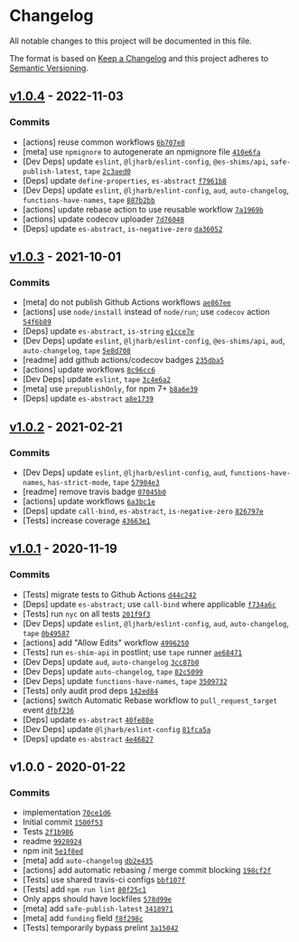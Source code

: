 # Changelog

All notable changes to this project will be documented in this file.

The format is based on [Keep a Changelog](https://keepachangelog.com/en/1.0.0/)
and this project adheres to [Semantic Versioning](https://semver.org/spec/v2.0.0.html).

## [v1.0.4](https://github.com/es-shims/Array.prototype.lastIndexOf/compare/v1.0.3...v1.0.4) - 2022-11-03

### Commits

- [actions] reuse common workflows [`6b707e8`](https://github.com/es-shims/Array.prototype.lastIndexOf/commit/6b707e8036a1689d8d598c0afef77f033a58b380)
- [meta] use `npmignore` to autogenerate an npmignore file [`410e6fa`](https://github.com/es-shims/Array.prototype.lastIndexOf/commit/410e6fa0526876b6f241d806037d332ed68eaf7a)
- [Dev Deps] update `eslint`, `@ljharb/eslint-config`, `@es-shims/api`, `safe-publish-latest`, `tape` [`2c3aed0`](https://github.com/es-shims/Array.prototype.lastIndexOf/commit/2c3aed0b6687e9a46e4ed43deb99174256fe430f)
- [Deps] update `define-properties`, `es-abstract` [`f7961b8`](https://github.com/es-shims/Array.prototype.lastIndexOf/commit/f7961b87a2af8e7fbf12dd406308d2d5ac49539c)
- [Dev Deps] update `eslint`, `@ljharb/eslint-config`, `aud`, `auto-changelog`, `functions-have-names`, `tape` [`887b2bb`](https://github.com/es-shims/Array.prototype.lastIndexOf/commit/887b2bbcbdcaa26bc8d686331d9801911d3a9723)
- [actions] update rebase action to use reusable workflow [`7a1969b`](https://github.com/es-shims/Array.prototype.lastIndexOf/commit/7a1969bb32ed1da256f22de2701c59b65c7a8513)
- [actions] update codecov uploader [`7d76048`](https://github.com/es-shims/Array.prototype.lastIndexOf/commit/7d760483802cf270d57d51acb9ce03ab0d277e37)
- [Deps] update `es-abstract`, `is-negative-zero` [`da36052`](https://github.com/es-shims/Array.prototype.lastIndexOf/commit/da36052db24fca1bc1a7dd920a368f11b9e8412d)

## [v1.0.3](https://github.com/es-shims/Array.prototype.lastIndexOf/compare/v1.0.2...v1.0.3) - 2021-10-01

### Commits

- [meta] do not publish Github Actions workflows [`ae867ee`](https://github.com/es-shims/Array.prototype.lastIndexOf/commit/ae867eeec6ec3955ba7d05716f718a1159e85d2b)
- [actions] use `node/install` instead of `node/run`; use `codecov` action [`54f6b89`](https://github.com/es-shims/Array.prototype.lastIndexOf/commit/54f6b8932d9d461b72417b3d2a87d288bfeddbe4)
- [Deps] update `es-abstract`, `is-string` [`e1cce7e`](https://github.com/es-shims/Array.prototype.lastIndexOf/commit/e1cce7e361f307a90f6b61f334846c1f3a3caee3)
- [Dev Deps] update `eslint`, `@ljharb/eslint-config`, `@es-shims/api`, `aud`, `auto-changelog`, `tape` [`5e8d708`](https://github.com/es-shims/Array.prototype.lastIndexOf/commit/5e8d708310d84ac55492ddf49edb8ac74ee61b72)
- [readme] add github actions/codecov badges [`235dba5`](https://github.com/es-shims/Array.prototype.lastIndexOf/commit/235dba522600846e06db7595841207b5758f4dba)
- [actions] update workflows [`8c96cc6`](https://github.com/es-shims/Array.prototype.lastIndexOf/commit/8c96cc6a6545d46b7be0a6f7b8f40d94a2c14deb)
- [Dev Deps] update `eslint`, `tape` [`3c4e6a2`](https://github.com/es-shims/Array.prototype.lastIndexOf/commit/3c4e6a2917f6997681a6e7b6623b8d84d67e903f)
- [meta] use `prepublishOnly`, for npm 7+ [`b8a6e39`](https://github.com/es-shims/Array.prototype.lastIndexOf/commit/b8a6e3939590a36fd3150833ee57810216e6f7d9)
- [Deps] update `es-abstract` [`a8e1739`](https://github.com/es-shims/Array.prototype.lastIndexOf/commit/a8e17398f1c56b62ac983621f5e3c900744c74b5)

## [v1.0.2](https://github.com/es-shims/Array.prototype.lastIndexOf/compare/v1.0.1...v1.0.2) - 2021-02-21

### Commits

- [Dev Deps] update `eslint`, `@ljharb/eslint-config`, `aud`, `functions-have-names`, `has-strict-mode`, `tape` [`57904e3`](https://github.com/es-shims/Array.prototype.lastIndexOf/commit/57904e3e2511c400c3b370b0048c4b7ee6614e6b)
- [readme] remove travis badge [`07045b0`](https://github.com/es-shims/Array.prototype.lastIndexOf/commit/07045b04fc65d638815952955ddbff87aada9a90)
- [actions] update workflows [`6a3bc1e`](https://github.com/es-shims/Array.prototype.lastIndexOf/commit/6a3bc1e634cee4200c7043d475b630301b05d4ca)
- [Deps] update `call-bind`, `es-abstract`, `is-negative-zero` [`826797e`](https://github.com/es-shims/Array.prototype.lastIndexOf/commit/826797ea611c667881aa8fca0d33aa65785006f3)
- [Tests] increase coverage [`43663e1`](https://github.com/es-shims/Array.prototype.lastIndexOf/commit/43663e190c2e2a094a8cd6569c27a36831611c87)

## [v1.0.1](https://github.com/es-shims/Array.prototype.lastIndexOf/compare/v1.0.0...v1.0.1) - 2020-11-19

### Commits

- [Tests] migrate tests to Github Actions [`d44c242`](https://github.com/es-shims/Array.prototype.lastIndexOf/commit/d44c2426ef5eccb661fb4f042decb38b7e639361)
- [Deps] update `es-abstract`; use `call-bind` where applicable [`f734a6c`](https://github.com/es-shims/Array.prototype.lastIndexOf/commit/f734a6cdba7640d98c4fa056861d435e1e0ae3af)
- [Tests] run `nyc` on all tests [`201f9f3`](https://github.com/es-shims/Array.prototype.lastIndexOf/commit/201f9f3ba51f516ab8e76daf444d72eaf1bd45b2)
- [Dev Deps] update `eslint`, `@ljharb/eslint-config`, `aud`, `auto-changelog`, `tape` [`0b49587`](https://github.com/es-shims/Array.prototype.lastIndexOf/commit/0b49587e7661948c9639b829ae93c0424b893056)
- [actions] add "Allow Edits" workflow [`4996250`](https://github.com/es-shims/Array.prototype.lastIndexOf/commit/4996250b11cbb99e351cff66945e79ecbe0222ff)
- [Tests] run `es-shim-api` in postlint; use `tape` runner [`ae68471`](https://github.com/es-shims/Array.prototype.lastIndexOf/commit/ae684719ddb25a5e1c466c1d119c6b5d0d34db58)
- [Dev Deps] update `aud`, `auto-changelog` [`3cc87b0`](https://github.com/es-shims/Array.prototype.lastIndexOf/commit/3cc87b01913ede842a339a13f3ac96f7801c9a2e)
- [Dev Deps] update `auto-changelog`, `tape` [`82c5099`](https://github.com/es-shims/Array.prototype.lastIndexOf/commit/82c50998426eafe39c818af91064901bb68c6ca0)
- [Dev Deps] update `functions-have-names`, `tape` [`3509732`](https://github.com/es-shims/Array.prototype.lastIndexOf/commit/3509732516338dc43368c0f7aa3483b568fb8540)
- [Tests] only audit prod deps [`142ed84`](https://github.com/es-shims/Array.prototype.lastIndexOf/commit/142ed84574a173efb978b47f94dfa41a1ef5570f)
- [actions] switch Automatic Rebase workflow to `pull_request_target` event [`dfbf236`](https://github.com/es-shims/Array.prototype.lastIndexOf/commit/dfbf23653ef33110ac8336a9e3efbe324fdb326e)
- [Deps] update `es-abstract` [`40fe88e`](https://github.com/es-shims/Array.prototype.lastIndexOf/commit/40fe88ef6581f633817ff26264e69ee99fcb1f9d)
- [Dev Deps] update `@ljharb/eslint-config` [`81fca5a`](https://github.com/es-shims/Array.prototype.lastIndexOf/commit/81fca5a0a9b0e66c29685b4f2858edc81cb1164a)
- [Deps] update `es-abstract` [`4e46827`](https://github.com/es-shims/Array.prototype.lastIndexOf/commit/4e46827572bc4199d775719d0fc32c786c46d0fb)

## v1.0.0 - 2020-01-22

### Commits

- implementation [`70ce1d6`](https://github.com/es-shims/Array.prototype.lastIndexOf/commit/70ce1d6900514ecf73c7b71b0812386492580d80)
- Initial commit [`1500f53`](https://github.com/es-shims/Array.prototype.lastIndexOf/commit/1500f53b540585e2b1be06d72f5366585cbc88bd)
- Tests [`2f1b986`](https://github.com/es-shims/Array.prototype.lastIndexOf/commit/2f1b9866ef0031d6fcae3802ee3e73afc1b1a756)
- readme [`9928924`](https://github.com/es-shims/Array.prototype.lastIndexOf/commit/9928924724e918ae77855e13d9f141e8996b55c9)
- npm init [`5e1f8ed`](https://github.com/es-shims/Array.prototype.lastIndexOf/commit/5e1f8edb3cf5d3cc513c92f5ebec625183db6fdb)
- [meta] add `auto-changelog` [`db2e435`](https://github.com/es-shims/Array.prototype.lastIndexOf/commit/db2e435b9062f568f346fc03ca665a4a18e37fe6)
- [actions] add automatic rebasing / merge commit blocking [`198cf2f`](https://github.com/es-shims/Array.prototype.lastIndexOf/commit/198cf2f6f690aeb028f3a95d8ad89e99ef701ce9)
- [Tests] use shared travis-ci configs [`bbf107f`](https://github.com/es-shims/Array.prototype.lastIndexOf/commit/bbf107fc9d2c1c78b12b3bc06185ed8843c96c84)
- [Tests] add `npm run lint` [`80f25c1`](https://github.com/es-shims/Array.prototype.lastIndexOf/commit/80f25c119b171009d142d0d596dd2eab35ff1978)
- Only apps should have lockfiles [`578d99e`](https://github.com/es-shims/Array.prototype.lastIndexOf/commit/578d99ec11a53a7aeb2bfce861e455531cc07dcd)
- [meta] add `safe-publish-latest` [`3418971`](https://github.com/es-shims/Array.prototype.lastIndexOf/commit/3418971ed3cee1b65b377c8768bb58f03fe2a425)
- [meta] add `funding` field [`f8f298c`](https://github.com/es-shims/Array.prototype.lastIndexOf/commit/f8f298c845fd1d5cbe3ad40e92e020039b4054a7)
- [Tests] temporarily bypass prelint [`3a15042`](https://github.com/es-shims/Array.prototype.lastIndexOf/commit/3a1504249514d8ea97dac182f1be53b679dc9917)
